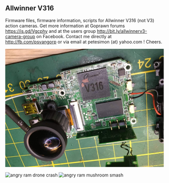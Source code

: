 ## Allwinner V316
Firmware files, firmware information, scripts for Allwinner V316 (not V3) action cameras. Get more information at Goprawn forums https://is.gd/Vgcphy and at the users group http://bit.ly/allwinnerv3-camera-group on Facebook. Contact me directly at http://fb.com/psvangorp or via email at petesimon (at) yahoo.com ! Cheers.

![Allwinner V316 main pc board (PCB) and SoC chip and lens](V316-main-PCB.jpg)

![angry ram drone crash](angryram.gif) ![angry ram mushroom smash](angryram2.gif)
